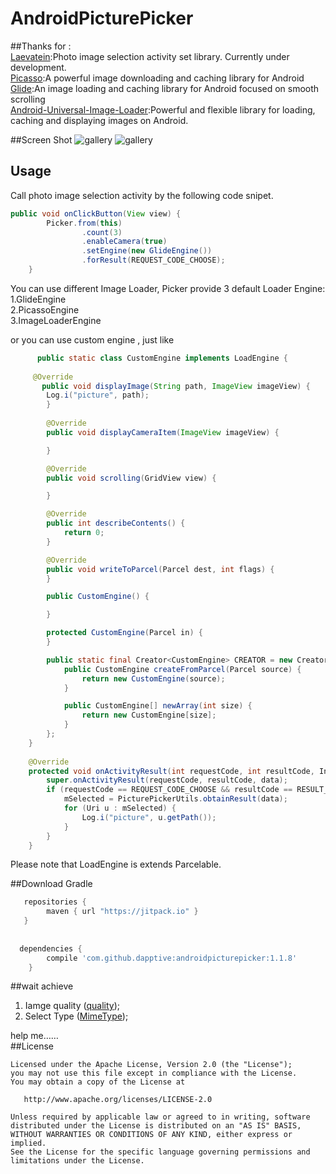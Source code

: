 # AndroidPicturePicker


##Thanks for :    
[Laevatein](https://github.com/nohana/Laevatein):Photo image selection activity set library. Currently under development.    
[Picasso](https://github.com/square/picasso):A powerful image downloading and caching library for Android    
[Glide](https://github.com/bumptech/glide):An image loading and caching library for Android focused on smooth scrolling    
[Android-Universal-Image-Loader](https://github.com/nostra13/Android-Universal-Image-Loader):Powerful and flexible library for loading, caching and displaying images on Android.  

##Screen Shot
![gallery](http://7sby47.com5.z0.glb.clouddn.com/screenshot1.jpg-xhdpi)
![gallery](http://7sby47.com5.z0.glb.clouddn.com/screenshot2.jpg-xhdpi)


## Usage    

Call photo image selection activity by the following code snipet.    
```java
public void onClickButton(View view) {
        Picker.from(this)
                .count(3)
                .enableCamera(true)
                .setEngine(new GlideEngine())
                .forResult(REQUEST_CODE_CHOOSE);
    }
```    
You can use different Image Loader, Picker provide 3 default Loader Engine:    
1.GlideEngine    
2.PicassoEngine    
3.ImageLoaderEngine    

or you can use custom engine , just like  

```java
      public static class CustomEngine implements LoadEngine {
  
     @Override
       public void displayImage(String path, ImageView imageView) {
        Log.i("picture", path);
        }
   
        @Override
        public void displayCameraItem(ImageView imageView) {

        }

        @Override
        public void scrolling(GridView view) {

        }

        @Override
        public int describeContents() {
            return 0;
        }

        @Override
        public void writeToParcel(Parcel dest, int flags) {
        }

        public CustomEngine() {

        }

        protected CustomEngine(Parcel in) {
        }

        public static final Creator<CustomEngine> CREATOR = new Creator<CustomEngine>() {
            public CustomEngine createFromParcel(Parcel source) {
                return new CustomEngine(source);
            }

            public CustomEngine[] newArray(int size) {
                return new CustomEngine[size];
            }
        };
    }
    
    @Override
    protected void onActivityResult(int requestCode, int resultCode, Intent data) {
        super.onActivityResult(requestCode, resultCode, data);
        if (requestCode == REQUEST_CODE_CHOOSE && resultCode == RESULT_OK) {
            mSelected = PicturePickerUtils.obtainResult(data);
            for (Uri u : mSelected) {
                Log.i("picture", u.getPath());
            }
        }
    }
```


Please note that LoadEngine is extends Parcelable.    

##Download
Gradle    
```gradle
   repositories {
    	maven { url "https://jitpack.io" }
   }  
  
  
  dependencies {
		compile 'com.github.dapptive:androidpicturepicker:1.1.8'
	}  
```

##wait achieve
1. Iamge quality ([quality](https://github.com/ValuesFeng/AndroidPicturePicker/blob/master/gallery%2Fsrc%2Fmain%2Fjava%2Fio%2Fvaluesfeng%2Fpicker%2FPicker.java));    
2. Select Type  ([MimeType](https://github.com/ValuesFeng/AndroidPicturePicker/blob/master/gallery%2Fsrc%2Fmain%2Fjava%2Fio%2Fvaluesfeng%2Fpicker%2FMimeType.java));


help me……    
##License


    Licensed under the Apache License, Version 2.0 (the "License");
    you may not use this file except in compliance with the License.
    You may obtain a copy of the License at

       http://www.apache.org/licenses/LICENSE-2.0

    Unless required by applicable law or agreed to in writing, software
    distributed under the License is distributed on an "AS IS" BASIS,
    WITHOUT WARRANTIES OR CONDITIONS OF ANY KIND, either express or implied.
    See the License for the specific language governing permissions and
    limitations under the License.


  
